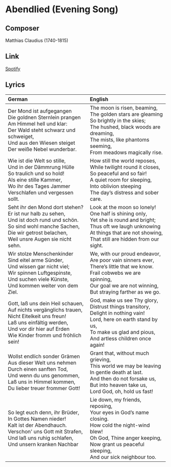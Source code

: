 # Abendlied (Evening Song)

## Composer
Matthias Claudius (1740-1815)

## Link
[Spotify](https://open.spotify.com/track/6NLQPlpc5UFhd2SSOYFBeM?si=766900fe3f254d9c)

## Lyrics

| German                                                                                                                                                                                                                                                                                                                                           | English                                                                                                                                                                                                                                                                                                                                          |
| :---------------------------------------------------------------------------------------------------------------------------------------------------------------------------------------------------------------------------------------------------------------------------------------------------------------------------------- | :---------------------------------------------------------------------------------------------------------------------------------------------------------------------------------------------------------------------------------------------------------------------------------------------------------------------------------- |
| Der Mond ist aufgegangen<br>Die goldnen Sternlein prangen<br>Am Himmel hell und klar:<br>Der Wald steht schwarz und schweiget,<br>Und aus den Wiesen steiget<br>Der weiße Nebel wunderbar.                                                                                                                                               | The moon is risen, beaming,<br>The golden stars are gleaming<br>So brightly in the skies;<br>The hushed, black woods are dreaming,<br>The mists, like phantoms seeming,<br>From meadows magically rise.                                                                                                                                |
| Wie ist die Welt so stille,<br>Und in der Dämmrung Hülle<br>So traulich und so hold!<br>Als eine stille Kammer,<br>Wo ihr des Tages Jammer<br>Verschlafen und vergessen sollt.                                                                                                                                                    | How still the world reposes,<br>While twilight round it closes,<br>So peaceful and so fair!<br>A quiet room for sleeping,<br>Into oblivion steeping<br>The day’s distress and sober care.                                                                                                                                     |
| Seht ihr den Mond dort stehen?<br>Er ist nur halb zu sehen,<br>Und ist doch rund und schön.<br>So sind wohl manche Sachen,<br>Die wir getrost belachen,<br>Weil unsre Augen sie nicht sehn.                                                                                                                                             | Look at the moon so lonely!<br>One half is shining only,<br>Yet she is round and bright;<br>Thus oft we laugh unknowing<br>At things that are not showing,<br>That still are hidden from our sight.                                                                                                                                  |
| Wir stolze Menschenkinder<br>Sind eitel arme Sünder,<br>Und wissen gar nicht viel;<br>Wir spinnen Luftgespinste,<br>Und suchen viele Künste,<br>Und kommen weiter von dem Ziel.                                                                                                                                                    | We, with our proud endeavor,<br>Are poor vain sinners ever,<br>There’s little that we know.<br>Frail cobwebs we are spinning,<br>Our goal we are not winning,<br>But straying farther as we go.                                                                                                                                     |
| Gott, laß uns dein Heil schauen,<br>Auf nichts vergänglichs trauen,<br>Nicht Eitelkeit uns freun!<br>Laß uns einfältig werden,<br>Und vor dir hier auf Erden<br>Wie Kinder fromm und fröhlich sein!                                                                                                                                     | God, make us see Thy glory,<br>Distrust things transitory,<br>Delight in nothing vain!<br>Lord, here on earth stand by us,<br>To make us glad and pious,<br>And artless children once again!                                                                                                                                      |
| Wollst endlich sonder Grämen<br>Aus dieser Welt uns nehmen<br>Durch einen sanften Tod,<br>Und wenn du uns genommen,<br>Laß uns in Himmel kommen,<br>Du lieber treuer frommer Gott!                                                                                                                                                  | Grant that, without much grieving,<br>This world we may be leaving<br>In gentle death at last.<br>And then do not forsake us,<br>But into heaven take us,<br>Lord God, oh, hold us fast!                                                                                                                                      |
| So legt euch denn, ihr Brüder,<br>In Gottes Namen nieder!<br>Kalt ist der Abendhauch.<br>Verschon' uns Gott mit Strafen,<br>Und laß uns ruhig schlafen,<br>Und unsern kranken Nachbar | Lie down, my friends, reposing,<br>Your eyes in God’s name closing.<br>How cold the night-wind blew!<br>Oh God, Thine anger keeping,<br>Now grant us peaceful sleeping,<br>And our sick neighbour too.                                                                                                                                 |
